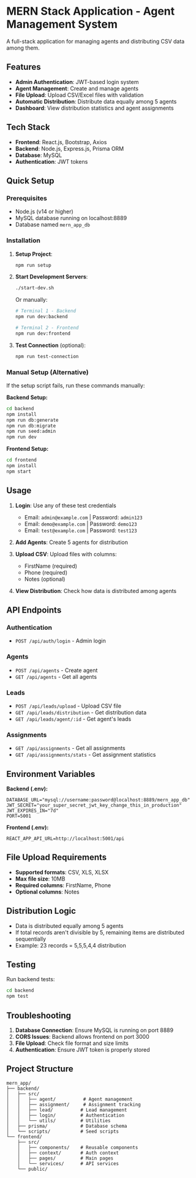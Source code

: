 # MERN Stack Application - Agent Management System

A full-stack application for managing agents and distributing CSV data among them.

## Features

- **Admin Authentication**: JWT-based login system
- **Agent Management**: Create and manage agents
- **File Upload**: Upload CSV/Excel files with validation
- **Automatic Distribution**: Distribute data equally among 5 agents
- **Dashboard**: View distribution statistics and agent assignments

## Tech Stack

- **Frontend**: React.js, Bootstrap, Axios
- **Backend**: Node.js, Express.js, Prisma ORM
- **Database**: MySQL
- **Authentication**: JWT tokens

## Quick Setup

### Prerequisites
- Node.js (v14 or higher)
- MySQL database running on localhost:8889
- Database named `mern_app_db`

### Installation

1. **Setup Project**:
   ```bash
   npm run setup
   ```

2. **Start Development Servers**:
   ```bash
   ./start-dev.sh
   ```
   
   Or manually:
   ```bash
   # Terminal 1 - Backend
   npm run dev:backend
   
   # Terminal 2 - Frontend  
   npm run dev:frontend
   ```

3. **Test Connection** (optional):
   ```bash
   npm run test-connection
   ```

### Manual Setup (Alternative)

If the setup script fails, run these commands manually:

**Backend Setup:**
```bash
cd backend
npm install
npm run db:generate
npm run db:migrate
npm run seed:admin
npm run dev
```

**Frontend Setup:**
```bash
cd frontend
npm install
npm start
```

## Usage

1. **Login**: Use any of these test credentials
   - Email: `admin@example.com` | Password: `admin123`
   - Email: `demo@example.com` | Password: `demo123`
   - Email: `test@example.com` | Password: `test123`

2. **Add Agents**: Create 5 agents for distribution

3. **Upload CSV**: Upload files with columns:
   - FirstName (required)
   - Phone (required)
   - Notes (optional)

4. **View Distribution**: Check how data is distributed among agents

## API Endpoints

### Authentication
- `POST /api/auth/login` - Admin login

### Agents
- `POST /api/agents` - Create agent
- `GET /api/agents` - Get all agents

### Leads
- `POST /api/leads/upload` - Upload CSV file
- `GET /api/leads/distribution` - Get distribution data
- `GET /api/leads/agent/:id` - Get agent's leads

### Assignments
- `GET /api/assignments` - Get all assignments
- `GET /api/assignments/stats` - Get assignment statistics

## Environment Variables

**Backend (.env):**
```
DATABASE_URL="mysql://username:password@localhost:8889/mern_app_db"
JWT_SECRET="your_super_secret_jwt_key_change_this_in_production"
JWT_EXPIRES_IN="7d"
PORT=5001
```

**Frontend (.env):**
```
REACT_APP_API_URL=http://localhost:5001/api
```

## File Upload Requirements

- **Supported formats**: CSV, XLS, XLSX
- **Max file size**: 10MB
- **Required columns**: FirstName, Phone
- **Optional columns**: Notes

## Distribution Logic

- Data is distributed equally among 5 agents
- If total records aren't divisible by 5, remaining items are distributed sequentially
- Example: 23 records = 5,5,5,4,4 distribution

## Testing

Run backend tests:
```bash
cd backend
npm test
```

## Troubleshooting

1. **Database Connection**: Ensure MySQL is running on port 8889
2. **CORS Issues**: Backend allows frontend on port 3000
3. **File Upload**: Check file format and size limits
4. **Authentication**: Ensure JWT token is properly stored

## Project Structure

```
mern_app/
├── backend/
│   ├── src/
│   │   ├── agent/          # Agent management
│   │   ├── assignment/     # Assignment tracking
│   │   ├── lead/          # Lead management
│   │   ├── login/         # Authentication
│   │   └── utils/         # Utilities
│   ├── prisma/            # Database schema
│   └── scripts/           # Seed scripts
└── frontend/
    ├── src/
    │   ├── components/    # Reusable components
    │   ├── context/       # Auth context
    │   ├── pages/         # Main pages
    │   └── services/      # API services
    └── public/
```